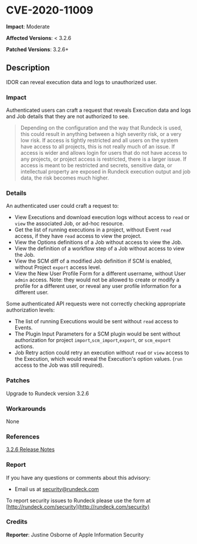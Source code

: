 # CVE-2020-11009

**Impact**: Moderate

**Affected Versions**: < 3.2.6

**Patched Versions**: 3.2.6+

## Description

IDOR can reveal execution data and logs to unauthorized user.

### Impact

Authenticated users can craft a request that reveals Execution data and logs  and Job details that they are not authorized to see.

> Depending on the configuration and the way that Rundeck is used, this could result in anything between a high severity risk, or a very low risk. If access is tightly restricted and all users on the system have access to all projects, this is not really much of an issue. If access is wider and allows login for users that do not have access to any projects, or project access is restricted, there is a larger issue. If access is meant to be restricted and secrets, sensitive data, or intellectual property are exposed in Rundeck execution output and job data, the risk becomes much higher.

### Details

An authenticated user could craft a request to:

* View Executions and download execution logs without access to `read` or `view` the associated Job, or ad-hoc resource.
* Get the list of running executions in a project, without Event `read` access, if they have `read` access to view the project.
* View the Options definitions of a Job without access to view the Job.
* View the definition of a workflow step of a Job without access to view the Job.
* View the SCM diff of a modified Job definition if SCM is enabled, without Project `export` access level.
* View the New User Profile Form for a different username, without User `admin` access. Note: they would not be allowed to create or modify a profile for a different user, or reveal any user profile information for a different user.

Some authenticated API requests were not correctly checking appropriate authorization levels:

* The list of running Executions would be sent without `read` access to Events.
* The Plugin Input Parameters for a SCM plugin would be sent without authorization for project `import`,`scm_import`,`export`, or `scm_export` actions.
* Job Retry action could retry an execution without `read` or `view` access to the Execution, which would reveal the Execution's option values. (`run` access to the Job was still required).

### Patches
Upgrade to Rundeck version 3.2.6

### Workarounds
None

### References
[3.2.6 Release Notes](/history/3_2_x/version-3.2.6.md)

### Report
If you have any questions or comments about this advisory:
* Email us at [security@rundeck.com](mailto:security@rundeck.com)

To report security issues to Rundeck please use the form at [http://rundeck.com/security](http://rundeck.com/security)

### Credits
**Reporter**: Justine Osborne of Apple Information Security

